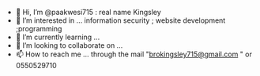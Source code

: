 - 👋 Hi, I’m @paakwesi715 : real name Kingsley
- 👀 I’m interested in ... information security ; website development ;programming
- 🌱 I’m currently learning ... 
- 💞️ I’m looking to collaborate on ...
- 📫 How to reach me ... through the mail "brokingsley715@gmail.com " or 0550529710

<!---
paakwesi715/paakwesi715 is a ✨ special ✨ repository because its `README.md` (this file) appears on your GitHub profile.
You can click the Preview link to take a look at your changes.
--->
